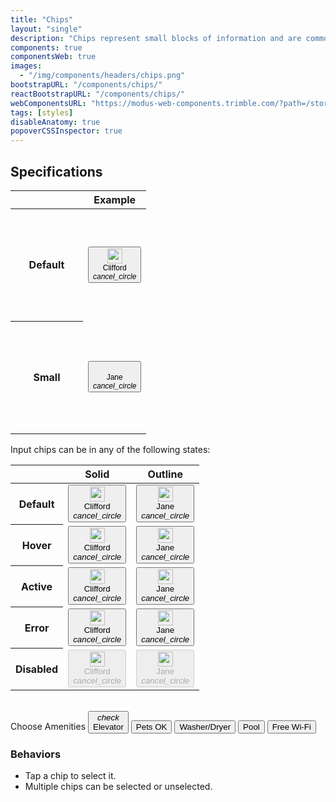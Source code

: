 ```yaml
---
title: "Chips"
layout: "single"
description: "Chips represent small blocks of information and are commonly used for input or filtering."
components: true
componentsWeb: true
images:
  - "/img/components/headers/chips.png"
bootstrapURL: "/components/chips/"
reactBootstrapURL: "/components/chips/"
webComponentsURL: "https://modus-web-components.trimble.com/?path=/story/components-chip--default"
tags: [styles]
disableAnatomy: true
popoverCSSInspector: true
---
```


## Specifications

<style>
[data-bs-theme=dark] .chip-solid:not(:disabled):not(.disabled):not(.error):active, [data-bs-theme=dark] .chip-solid:not(:disabled):not(.disabled):not(.error).active {
  background-color: #019AEB!important;
}
</style>

<link rel="stylesheet" href="https://cdn.jsdelivr.net/npm/@trimble-oss/modus-icons@1/dist/modus-solid/fonts/modus-icons.css">

<table class="table table-bordered">
  <thead class="thead-light">
    <tr>
      <th width="100"></th>
      <th>Example</th>
    </tr>
  </thead>
  <tbody>
    <tr style="height:180px">
      <th scope="row">Default</th>
      <td class="text-center align-middle py-5"><br><br>
        <button class="chip chip-solid chip-input pe-none"
          role="alert"
          data-bs-toggle="popover"
          data-bs-custom-class="popover-css-inspector"
          data-bs-container="td"
          data-bs-placement="left"
          data-css-inspector-hide="text-align"
          style="font-size: 12px">
        <div class="chip-thumbnail">
          <img src="/img/headshot.png" height="24" width="24" alt="" />
        </div>
        <div class="chip-text">Clifford</div>
        <div class="chip-delete-right">
          <i class="modus-icons notranslate" aria-hidden="true">cancel_circle</i>
        </div>
      </button><br><br><br>
      </td>
    </tr>
    <tr>
      <th scope="row">Small</th>
      <td class="text-center align-middle py-3" style="height:180px">
        <button class="chip chip-sm chip-solid chip-input pe-none"
          role="alert"
          data-bs-toggle="popover"
          data-bs-custom-class="popover-css-inspector"
          data-bs-container="td"
          data-bs-placement="left"
          data-css-inspector-hide="text-align"
          style="font-size: 12px">
        <div class="chip-thumbnail">
          <img src="/img/headshot.png" height="16" width="16" alt="">
        </div>
        <div class="chip-text">Jane</div>
        <div class="chip-delete-right"><i class="modus-icons notranslate" aria-hidden="true">cancel_circle</i></div>
      </button>
      </td>
    </tr>
  </tbody>
</table>

Input chips can be in any of the following states:

<table class="table table-bordered">
  <thead class="thead-light">
    <tr>
      <th></th>
      <th>Solid</th>
      <th>Outline</th>
    </tr>
  </thead>
  <tbody>
    <tr>
      <th scope="row">Default</th>
      <td>
        <button class="chip chip-solid chip-input pe-none">
          <div class="chip-thumbnail">
            <img src="/img/headshot.png" height="24" width="24" alt="" />
          </div>
          <div class="chip-text">Clifford</div>
          <div class="chip-delete-right">
            <i class="modus-icons notranslate" aria-hidden="true">cancel_circle</i>
          </div>
        </button>
      </td>
      <td>
        <button class="chip chip-outline chip-input pe-none">
          <div class="chip-thumbnail">
            <img src="/img/headshot.png" height="24" width="24" alt="" />
          </div>
          <div class="chip-text">Jane</div>
          <div class="chip-delete-right">
            <i class="modus-icons notranslate" aria-hidden="true">cancel_circle</i>
          </div>
        </button>
      </td>
    </tr>
    <tr>
      <th scope="row">Hover</th>
      <td>
        <button class="chip chip-solid chip-input hover pe-none">
          <div class="chip-thumbnail">
            <img src="/img/headshot.png" height="24" width="24" alt="" />
          </div>
          <div class="chip-text">Clifford</div>
          <div class="chip-delete-right">
            <i class="modus-icons notranslate" aria-hidden="true">cancel_circle</i>
          </div>
        </button>
      </td>
      <td>
        <button class="chip chip-outline chip-input hover pe-none">
          <div class="chip-thumbnail">
            <img src="/img/headshot.png" height="24" width="24" alt="" />
          </div>
          <div class="chip-text">Jane</div>
          <div class="chip-delete-right">
            <i class="modus-icons notranslate" aria-hidden="true">cancel_circle</i>
          </div>
        </button>
      </td>
    </tr>
    <tr>
      <th scope="row">Active</th>
      <td>
        <button class="chip chip-solid chip-input active pe-none">
          <div class="chip-thumbnail">
            <img src="/img/headshot.png" height="24" width="24" alt="" />
          </div>
          <div class="chip-text">Clifford</div>
          <div class="chip-delete-right">
            <i class="modus-icons notranslate" aria-hidden="true">cancel_circle</i>
          </div>
        </button>
      </td>
      <td>
        <button class="chip chip-outline chip-input active pe-none">
          <div class="chip-thumbnail">
            <img src="/img/headshot.png" height="24" width="24" alt="" />
          </div>
          <div class="chip-text">Jane</div>
          <div class="chip-delete-right">
            <i class="modus-icons notranslate" aria-hidden="true">cancel_circle</i>
          </div>
        </button>
      </td>
    </tr>
    <tr>
      <th scope="row">Error</th>
      <td>
        <button class="chip chip-solid chip-input error pe-none">
          <div class="chip-thumbnail">
            <img src="/img/headshot.png" height="24" width="24" alt="" />
          </div>
          <div class="chip-text">Clifford</div>
          <div class="chip-delete-right">
            <i class="modus-icons notranslate" aria-hidden="true">cancel_circle</i>
          </div>
        </button>
      </td>
      <td>
        <button class="chip chip-outline chip-input error pe-none">
          <div class="chip-thumbnail">
            <img src="/img/headshot.png" height="24" width="24" alt="" />
          </div>
          <div class="chip-text">Jane</div>
          <div class="chip-delete-right">
            <i class="modus-icons notranslate" aria-hidden="true">cancel_circle</i>
          </div>
        </button>
      </td>
    </tr>
    <tr>
      <th scope="row">Disabled</th>
      <td>
        <button class="chip chip-solid chip-input disabled" disabled>
          <div class="chip-thumbnail">
            <img src="/img/headshot.png" loading="lazy" height="24" width="24" alt="" />
          </div>
          <div class="chip-text">Clifford</div>
          <div class="chip-delete-right">
            <i class="modus-icons notranslate" aria-hidden="true">cancel_circle</i>
          </div>
        </button>
      </td>
      <td>
        <button class="chip chip-outline chip-input disabled" disabled>
          <div class="chip-thumbnail">
            <img src="/img/headshot.png" loading="lazy" height="24" width="24" alt="" />
          </div>
          <div class="chip-text">Jane</div>
          <div class="chip-delete-right">
            <i class="modus-icons notranslate" aria-hidden="true">cancel_circle</i>
          </div>
        </button>
      </td>
    </tr>
  </tbody>
</table>
<br>

<div class="guide-example-block">
  <div class="guide-sample" id="filterChipsExample">
    <span class="h4 d-block">Choose Amenities</span>
    <button class="chip chip-solid chip-filter me-2 active">
      <div class="chip-icon-left"><i class="modus-icons notranslate" aria-hidden="true">check</i></div>
      <div class="chip-text">Elevator</div>
    </button>
    <button class="chip chip-solid chip-filter me-2">
      <div class="chip-text">Pets OK</div>
    </button>
    <button class="chip chip-solid chip-filter me-2">
      <div class="chip-text">Washer/Dryer</div>
    </button>
    <button class="chip chip-solid chip-filter me-2">
      <div class="chip-text">Pool</div>
    </button>
    <button class="chip chip-solid chip-filter me-2">
      <div class="chip-text">Free Wi-Fi</div>
    </button>
  </div>
</div>

### Behaviors

- Tap a chip to select it.
- Multiple chips can be selected or unselected.
